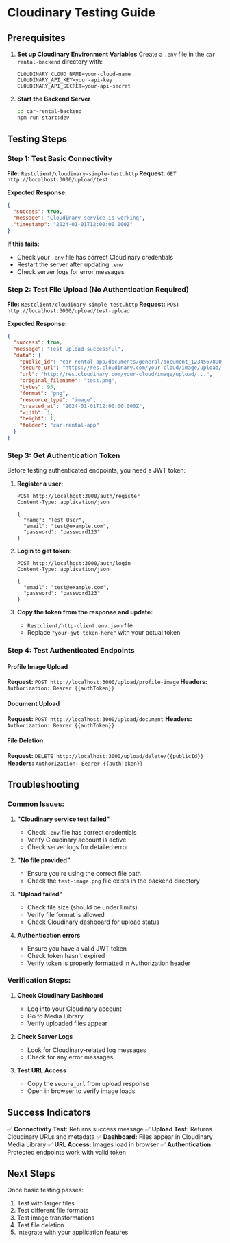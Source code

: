 # Cloudinary Testing Guide

## Prerequisites

1. **Set up Cloudinary Environment Variables**
   Create a `.env` file in the `car-rental-backend` directory with:
   ```
   CLOUDINARY_CLOUD_NAME=your-cloud-name
   CLOUDINARY_API_KEY=your-api-key
   CLOUDINARY_API_SECRET=your-api-secret
   ```

2. **Start the Backend Server**
   ```bash
   cd car-rental-backend
   npm run start:dev
   ```

## Testing Steps

### Step 1: Test Basic Connectivity
**File:** `Restclient/cloudinary-simple-test.http`
**Request:** `GET http://localhost:3000/upload/test`

**Expected Response:**
```json
{
  "success": true,
  "message": "Cloudinary service is working",
  "timestamp": "2024-01-01T12:00:00.000Z"
}
```

**If this fails:**
- Check your `.env` file has correct Cloudinary credentials
- Restart the server after updating `.env`
- Check server logs for error messages

### Step 2: Test File Upload (No Authentication Required)
**File:** `Restclient/cloudinary-simple-test.http`
**Request:** `POST http://localhost:3000/upload/test-upload`

**Expected Response:**
```json
{
  "success": true,
  "message": "Test upload successful",
  "data": {
    "public_id": "car-rental-app/documents/general/document_1234567890_abc123",
    "secure_url": "https://res.cloudinary.com/your-cloud/image/upload/...",
    "url": "http://res.cloudinary.com/your-cloud/image/upload/...",
    "original_filename": "test.png",
    "bytes": 95,
    "format": "png",
    "resource_type": "image",
    "created_at": "2024-01-01T12:00:00.000Z",
    "width": 1,
    "height": 1,
    "folder": "car-rental-app"
  }
}
```

### Step 3: Get Authentication Token
Before testing authenticated endpoints, you need a JWT token:

1. **Register a user:**
   ```http
   POST http://localhost:3000/auth/register
   Content-Type: application/json

   {
     "name": "Test User",
     "email": "test@example.com",
     "password": "password123"
   }
   ```

2. **Login to get token:**
   ```http
   POST http://localhost:3000/auth/login
   Content-Type: application/json

   {
     "email": "test@example.com",
     "password": "password123"
   }
   ```

3. **Copy the token from the response and update:**
   - `Restclient/http-client.env.json` file
   - Replace `"your-jwt-token-here"` with your actual token

### Step 4: Test Authenticated Endpoints

#### Profile Image Upload
**Request:** `POST http://localhost:3000/upload/profile-image`
**Headers:** `Authorization: Bearer {{authToken}}`

#### Document Upload
**Request:** `POST http://localhost:3000/upload/document`
**Headers:** `Authorization: Bearer {{authToken}}`

#### File Deletion
**Request:** `DELETE http://localhost:3000/upload/delete/{{publicId}}`
**Headers:** `Authorization: Bearer {{authToken}}`

## Troubleshooting

### Common Issues:

1. **"Cloudinary service test failed"**
   - Check `.env` file has correct credentials
   - Verify Cloudinary account is active
   - Check server logs for detailed error

2. **"No file provided"**
   - Ensure you're using the correct file path
   - Check the `test-image.png` file exists in the backend directory

3. **"Upload failed"**
   - Check file size (should be under limits)
   - Verify file format is allowed
   - Check Cloudinary dashboard for upload status

4. **Authentication errors**
   - Ensure you have a valid JWT token
   - Check token hasn't expired
   - Verify token is properly formatted in Authorization header

### Verification Steps:

1. **Check Cloudinary Dashboard**
   - Log into your Cloudinary account
   - Go to Media Library
   - Verify uploaded files appear

2. **Check Server Logs**
   - Look for Cloudinary-related log messages
   - Check for any error messages

3. **Test URL Access**
   - Copy the `secure_url` from upload response
   - Open in browser to verify image loads

## Success Indicators

✅ **Connectivity Test:** Returns success message
✅ **Upload Test:** Returns Cloudinary URLs and metadata
✅ **Dashboard:** Files appear in Cloudinary Media Library
✅ **URL Access:** Images load in browser
✅ **Authentication:** Protected endpoints work with valid token

## Next Steps

Once basic testing passes:
1. Test with larger files
2. Test different file formats
3. Test image transformations
4. Test file deletion
5. Integrate with your application features 